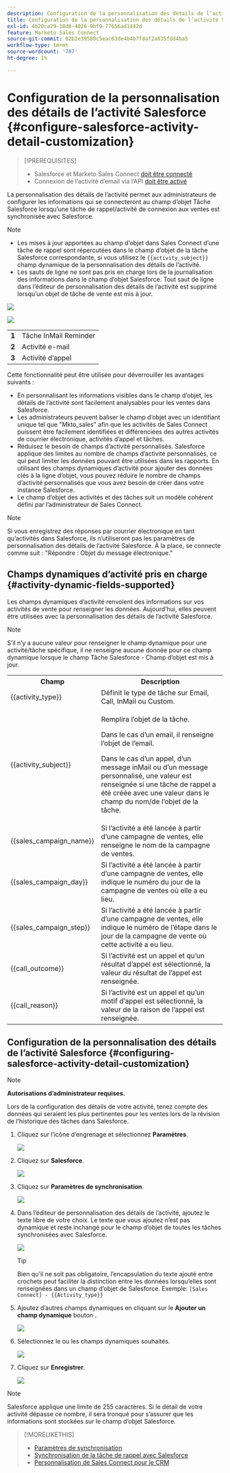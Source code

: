 ```yaml
---
description: Configuration de la personnalisation des détails de l’activité Salesforce - Documents Marketo - Documentation du produit
title: Configuration de la personnalisation des détails de l’activité Salesforce
exl-id: 4b20ca29-18d6-4026-9bf9-77656ad1442d
feature: Marketo Sales Connect
source-git-commit: 02b2e39580c5eac63de4b4b7fdaf2a835fdd4ba5
workflow-type: tm+mt
source-wordcount: '707'
ht-degree: 1%

---
```


# Configuration de la personnalisation des détails de l’activité Salesforce {#configure-salesforce-activity-detail-customization}

>[!PREREQUISITES]
>
>* Salesforce et Marketo Sales Connect [doit être connecté](/help/marketo/product-docs/marketo-sales-connect/crm/salesforce-integration/connect-your-sales-connect-account-to-salesforce.md)
>* Connexion de l’activité d’email via l’API [doit être activé](/help/marketo/product-docs/marketo-sales-connect/crm/salesforce-integration/salesforce-sync-settings.md)

La personnalisation des détails de l’activité permet aux administrateurs de configurer les informations qui se connecteront au champ d’objet Tâche Salesforce lorsqu’une tâche de rappel/activité de connexion aux ventes est synchronisée avec Salesforce.

>[!NOTE]
>
>* Les mises à jour apportées au champ d’objet dans Sales Connect d’une tâche de rappel sont répercutées dans le champ d’objet de la tâche Salesforce correspondante, si vous utilisez le `{{activity_subject}}` champ dynamique de la personnalisation des détails de l’activité.
>* Les sauts de ligne ne sont pas pris en charge lors de la journalisation des informations dans le champ d’objet Salesforce. Tout saut de ligne dans l’éditeur de personnalisation des détails de l’activité est supprimé lorsqu’un objet de tâche de vente est mis à jour.

![](assets/configure-salesforce-activity-detail-customization-1.png)

![](assets/configure-salesforce-activity-detail-customization-2.png)

<table>
 <tr>
  <td><strong>1</td>
  <td>Tâche InMail Reminder</td>
 </tr>
 <tr>
  <td><strong>2</td>
  <td>Activité e-mail</td>
 </tr>
 <tr>
  <td><strong>3</td>
  <td>Activité d’appel</td>
 </tr>
</table>

Cette fonctionnalité peut être utilisée pour déverrouiller les avantages suivants :

* En personnalisant les informations visibles dans le champ d’objet, les détails de l’activité sont facilement analysables pour les ventes dans Salesforce.
* Les administrateurs peuvent baliser le champ d’objet avec un identifiant unique tel que &quot;Mkto_sales&quot; afin que les activités de Sales Connect puissent être facilement identifiées et différenciées des autres activités de courrier électronique, activités d’appel et tâches.
* Réduisez le besoin de champs d’activité personnalisés. Salesforce applique des limites au nombre de champs d’activité personnalisés, ce qui peut limiter les données pouvant être utilisées dans les rapports. En utilisant des champs dynamiques d’activité pour ajouter des données clés à la ligne d’objet, vous pouvez réduire le nombre de champs d’activité personnalisés que vous avez besoin de créer dans votre instance Salesforce.
* Le champ d’objet des activités et des tâches suit un modèle cohérent défini par l’administrateur de Sales Connect.

>[!NOTE]
>
>Si vous enregistrez des réponses par courrier électronique en tant qu’activités dans Salesforce, ils n’utiliseront pas les paramètres de personnalisation des détails de l’activité Salesforce. À la place, se connecte comme suit : &quot;Répondre : Objet du message électronique.&quot;

## Champs dynamiques d’activité pris en charge {#activity-dynamic-fields-supported}

Les champs dynamiques d’activité renvoient des informations sur vos activités de vente pour renseigner les données. Aujourd’hui, elles peuvent être utilisées avec la personnalisation des détails de l’activité Salesforce.

>[!NOTE]
>
>S’il n’y a aucune valeur pour renseigner le champ dynamique pour une activité/tâche spécifique, il ne renseigne aucune donnée pour ce champ dynamique lorsque le champ Tâche Salesforce - Champ d’objet est mis à jour.

<table>
 <tr>
  <th>Champ</th>
  <th>Description</th>
 </tr>
 <tr>
  <td>{{activity_type}}</td>
  <td>Définit le type de tâche sur Email, Call, InMail ou Custom.</td>
 </tr>
 <tr>
  <td>{{activity_subject}}</td>
  <td><p>Remplira l’objet de la tâche.</p>
      <p>Dans le cas d’un email, il renseigne l’objet de l’email.</p>
      <p>Dans le cas d’un appel, d’un message inMail ou d’un message personnalisé, une valeur est renseignée si une tâche de rappel a été créée avec une valeur dans le champ du nom/de l’objet de la tâche.</p></td>
 </tr>
 <tr>
  <td>{{sales_campaign_name}}</td>
  <td>Si l’activité a été lancée à partir d’une campagne de ventes, elle renseigne le nom de la campagne de ventes.</td>
 </tr>
 <tr>
  <td>{{sales_campaign_day}}</td>
  <td>Si l’activité a été lancée à partir d’une campagne de ventes, elle indique le numéro du jour de la campagne de ventes où elle a eu lieu.</td>
 </tr>
 <tr>
  <td>{{sales_campaign_step}}</td>
  <td>Si l’activité a été lancée à partir d’une campagne de ventes, elle indique le numéro de l’étape dans le jour de la campagne de vente où cette activité a eu lieu.</td>
 </tr>
 <tr>
  <td>{{call_outcome}}</td>
  <td>Si l’activité est un appel et qu’un résultat d’appel est sélectionné, la valeur du résultat de l’appel est renseignée.</td>
 </tr>
 <tr>
  <td>{{call_reason}}</td>
  <td>Si l’activité est un appel et qu’un motif d’appel est sélectionné, la valeur de la raison de l’appel est renseignée.</td>
 </tr>
</table>

## Configuration de la personnalisation des détails de l’activité Salesforce {#configuring-salesforce-activity-detail-customization}

>[!NOTE]
>
>**Autorisations d’administrateur requises.**

Lors de la configuration des détails de votre activité, tenez compte des données qui seraient les plus pertinentes pour les ventes lors de la révision de l’historique des tâches dans Salesforce.

1. Cliquez sur l’icône d’engrenage et sélectionnez **Paramètres**.

   ![](assets/configure-salesforce-activity-detail-customization-3.png)

1. Cliquez sur **Salesforce**.

   ![](assets/configure-salesforce-activity-detail-customization-4.png)

1. Cliquez sur **Paramètres de synchronisation**.

   ![](assets/configure-salesforce-activity-detail-customization-5.png)

1. Dans l’éditeur de personnalisation des détails de l’activité, ajoutez le texte libre de votre choix. Le texte que vous ajoutez n’est pas dynamique et reste inchangé pour le champ d’objet de toutes les tâches synchronisées avec Salesforce.

   ![](assets/configure-salesforce-activity-detail-customization-6.png)

   >[!TIP]
   >
   >Bien qu’il ne soit pas obligatoire, l’encapsulation du texte ajouté entre crochets peut faciliter la distinction entre les données lorsqu’elles sont renseignées dans un champ d’objet de Salesforce. Exemple: `[Sales Connect] - {{Activity_type}}`

1. Ajoutez d’autres champs dynamiques en cliquant sur le **Ajouter un champ dynamique** bouton .

   ![](assets/configure-salesforce-activity-detail-customization-7.png)

1. Sélectionnez le ou les champs dynamiques souhaités.

   ![](assets/configure-salesforce-activity-detail-customization-8.png)

1. Cliquez sur **Enregistrer**.

   ![](assets/configure-salesforce-activity-detail-customization-9.png)

>[!NOTE]
>
>Salesforce applique une limite de 255 caractères. Si le détail de votre activité dépasse ce nombre, il sera tronqué pour s’assurer que les informations sont stockées sur le champ d’objet Salesforce.

>[!MORELIKETHIS]
>
>* [Paramètres de synchronisation](/help/marketo/product-docs/marketo-sales-connect/crm/salesforce-integration/salesforce-sync-settings.md)
>* [Synchronisation de la tâche de rappel avec Salesforce](/help/marketo/product-docs/marketo-sales-connect/tasks/reminder-task-sync-with-salesforce.md)
>* [Personnalisation de Sales Connect pour le CRM](/help/marketo/product-docs/marketo-sales-connect/crm/salesforce-customization/sales-connect-customizations-for-crm.md)
